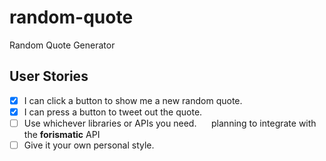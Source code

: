 # random-quote
Random Quote Generator

## User Stories
- [x] I can click a button to show me a new random quote.
- [x] I can press a button to tweet out the quote.
- [ ] Use whichever libraries or APIs you need. 
&nbsp;&nbsp;&nbsp;&nbsp;&nbsp;planning to integrate with the **forismatic** API
- [ ] Give it your own personal style.
